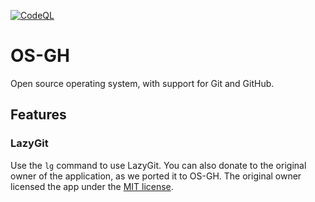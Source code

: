 [![CodeQL](https://github.com/os-gh/osgh/actions/workflows/codeql-analysis.yml/badge.svg)](https://github.com/os-gh/osgh/actions/workflows/codeql-analysis.yml)
# OS-GH
Open source operating system, with support for Git and GitHub.

## Features
### LazyGit
Use the `lg` command to use LazyGit. You can also donate to the original owner of the application, as we ported it to OS-GH. The original owner licensed the app under the [MIT license](https://choosealicense.com/licenses/mit).
